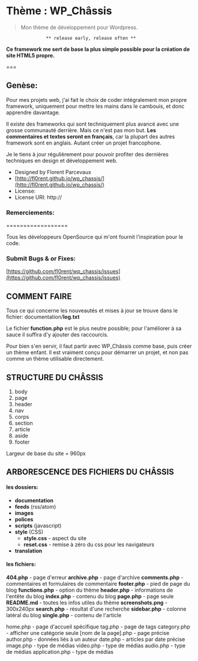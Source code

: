 # Thème : WP_Châssis
> Mon thème de développement pour Wordpress.

			       ** release early, release often **

**Ce framework me sert de base la plus simple possible pour la 
création de site HTML5 propre.**

===

## Genèse:

Pour mes projets web, j'ai fait le choix de coder intégralement 
mon propre framework, uniquement pour mettre les mains dans le 
cambouis, et donc apprendre davantage.

Il existe des frameworks qui sont techniquement plus avancé avec
une grosse communauté derrière. Mais ce n'est pas mon but.
**Les commentaires et textes seront en français**, car la plupart des autres framework sont en anglais. Autant créer un projet 
francophone.

Je le tiens à jour régulièrement pour pouvoir profiter des 
dernières techniques en design et développement web.


- Designed by Florent Parcevaux
- [http://fl0rent.github.io/wp_chassis/](http://fl0rent.github.io/wp_chassis/)
- License:  
- License URI: http://

### Remerciements:
==================

Tous les développeurs OpenSource qui m'ont fournit l'inspiration 
pour le code.



### Submit Bugs & or Fixes:

[https://github.com/fl0rent/wp_chassis/issues](https://github.com/fl0rent/wp_chassis/issues)

## COMMENT FAIRE

Tous ce qui concerne les nouveautés et mises à jour se trouve dans 
le fichier: documentation/**log.txt**

Le fichier **function.php** est le plus neutre possible; pour 
l'améliorer à sa sauce il suffira d'y ajouter des raccourcis.

Pour bien s'en servir, il faut partir avec WP_Châssis comme base, puis créer un thème enfant. 
Il est vraiment conçu pour démarrer un projet, et non pas comme un thème utilisable directement.


## STRUCTURE DU CHÂSSIS	

1. body
2. page
3. header
4. nav
5. corps
6. section
7. article
8. aside
9. footer


Largeur de base du site = 960px

## ARBORESCENCE DES FICHIERS DU CHÂSSIS	

#### les dossiers:

- **documentation**
- **feeds** (rss/atom)
- **images**
- **polices**
- **scripts** (javascript)
- **style** (CSS)
	- **style.css** - aspect du site
	- **reset.css** - remise à zéro du css pour les navigateurs
- **translation**

#### les fichiers:

**404.php** - page d'erreur
**archive.php** - page d'archive
**comments.php** - commentaires et formulaires de commentaire
**footer.php** - pied de page du blog
**functions.php** - option du thème
**header.php** - informations de l'entête du blog
**index.php** - contenu du blog
**page.php** - page seule
**README.md** - toutes les infos utiles du thème
**screenshots.png** - 300x240px
**search.php** - résultat d'une recherche
**sidebar.php** - colonne latéral du blog
**single.php** - contenu de l'article


home.php - page d'accueil spécifique
tag.php - page de tags
category.php - afficher une catégorie seule
[nom de la page].php - page précise
author.php - données liés à un auteur
date.php - articles par date précise
image.php - type de médias
video.php - type de médias
audio.php - type de médias
application.php - type de médias







